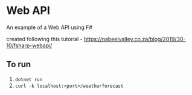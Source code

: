 # Web API

An example of a Web API using F#

created following this tutorial - https://nabeelvalley.co.za/blog/2019/30-10/fsharp-webapi/

## To run

1. `dotnet run`
2. `curl -k localhost:<port>/weatherforecast`

